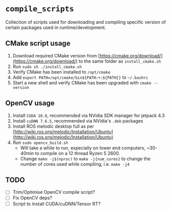# `compile_scripts`
Collection of scripts used for downloading and compiling specific version of certain packages used in runtime/development.

## CMake script usage
1. Download required CMake version from [https://cmake.org/download/](https://cmake.org/download/) to the same folder as `install_cmake.sh`
2. Run `sudo sh ./install_cmake.sh`
3. Verify CMake has been installed to `/opt/cmake`
4. Add `export PATH=/opt/cmake/bin${PATH:+:${PATH}}` to `~/.bashrc`
5. Start a new shell and verify CMake has been upgraded with `cmake --version`

## OpenCV usage
1. Install `CUDA 10.0`, recommended via NVidia SDK manager for jetpack 4.3
2. Install `cuDNN 7.6.5`, recommended via NVidia's `.deb` packages
3. Install ROS melodic desktop full as per [http://wiki.ros.org/melodic/Installation/Ubuntu](http://wiki.ros.org/melodic/Installation/Ubuntu)
4. Run `sudo opencv_build.sh`
   - Will take a while to run, expecially on lower end computers, ~30-40min to compile on a 12 thread Ryzen 5 2600.
   - Change `make -j$(nproc)` to `make -j{num_cores}` to change the number of cores used while compiling, i.e. `make -j4`


## TODO
- [ ] Trim/Optimise OpenCV compile script?
- [ ] Fix OpenCV deps?
- [ ] Script to install CUDA/cuDNN/Tensor RT?
